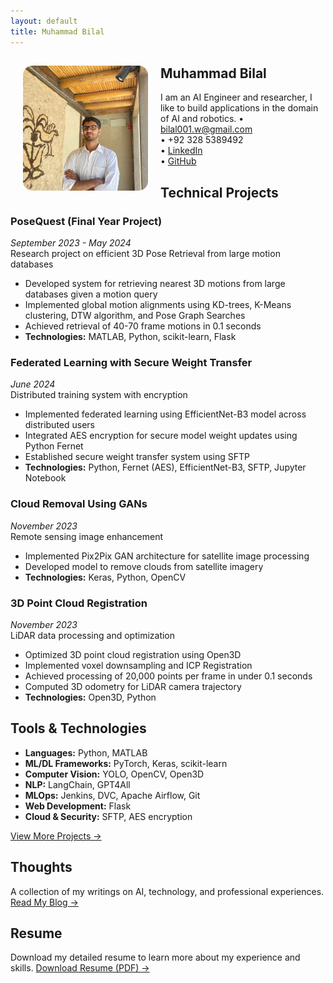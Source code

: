 ```yaml
---
layout: default
title: Muhammad Bilal
---
```


<div class="profile-section">
  <img src="profile.jpeg" width="200" height="200" style="border-radius: 15px; object-fit: cover;" align="left" hspace="20">
  
  ## Muhammad Bilal
  I am an AI Engineer and researcher, I like to build applications in the domain of AI and robotics. 
  • bilal001.w@gmail.com  
  • +92 328 5389492  
  • [LinkedIn](https://linkedin.com/in/mbilal-1608-pk)  
  • [GitHub](https://github.com/Bambokyo)
</div>

## Technical Projects

### PoseQuest (Final Year Project)
*September 2023 - May 2024*  
Research project on efficient 3D Pose Retrieval from large motion databases
- Developed system for retrieving nearest 3D motions from large databases given a motion query
- Implemented global motion alignments using KD-trees, K-Means clustering, DTW algorithm, and Pose Graph Searches
- Achieved retrieval of 40-70 frame motions in 0.1 seconds
- **Technologies:** MATLAB, Python, scikit-learn, Flask

### Federated Learning with Secure Weight Transfer
*June 2024*  
Distributed training system with encryption
- Implemented federated learning using EfficientNet-B3 model across distributed users
- Integrated AES encryption for secure model weight updates using Python Fernet
- Established secure weight transfer system using SFTP
- **Technologies:** Python, Fernet (AES), EfficientNet-B3, SFTP, Jupyter Notebook

### Cloud Removal Using GANs
*November 2023*  
Remote sensing image enhancement
- Implemented Pix2Pix GAN architecture for satellite image processing
- Developed model to remove clouds from satellite imagery
- **Technologies:** Keras, Python, OpenCV

### 3D Point Cloud Registration
*November 2023*  
LiDAR data processing and optimization
- Optimized 3D point cloud registration using Open3D
- Implemented voxel downsampling and ICP Registration
- Achieved processing of 20,000 points per frame in under 0.1 seconds
- Computed 3D odometry for LiDAR camera trajectory
- **Technologies:** Open3D, Python


## Tools & Technologies
- **Languages:** Python, MATLAB
- **ML/DL Frameworks:** PyTorch, Keras, scikit-learn
- **Computer Vision:** YOLO, OpenCV, Open3D
- **NLP:** LangChain, GPT4All
- **MLOps:** Jenkins, DVC, Apache Airflow, Git
- **Web Development:** Flask
- **Cloud & Security:** SFTP, AES encryption

[View More Projects →](./projects)

## Thoughts
A collection of my writings on AI, technology, and professional experiences.
[Read My Blog →](./blog)

## Resume
Download my detailed resume to learn more about my experience and skills.
[Download Resume (PDF) →](./resume.pdf)
